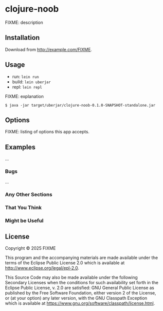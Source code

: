 # clojure-noob

FIXME: description

## Installation

Download from http://example.com/FIXME.

## Usage

- run: `lein run`
- build: `lein uberjar`
- repl: `lein repl`

FIXME: explanation

    $ java -jar target/uberjar/clojure-noob-0.1.0-SNAPSHOT-standalone.jar 

## Options

FIXME: listing of options this app accepts.

## Examples

...

### Bugs

...

### Any Other Sections
### That You Think
### Might be Useful

## License

Copyright © 2025 FIXME

This program and the accompanying materials are made available under the
terms of the Eclipse Public License 2.0 which is available at
http://www.eclipse.org/legal/epl-2.0.

This Source Code may also be made available under the following Secondary
Licenses when the conditions for such availability set forth in the Eclipse
Public License, v. 2.0 are satisfied: GNU General Public License as published by
the Free Software Foundation, either version 2 of the License, or (at your
option) any later version, with the GNU Classpath Exception which is available
at https://www.gnu.org/software/classpath/license.html.
